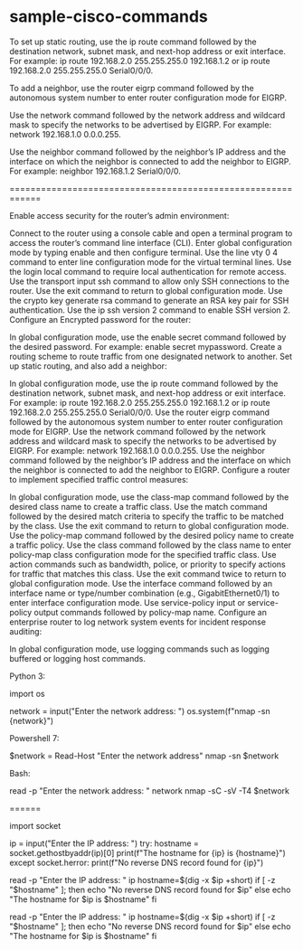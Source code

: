 # sample-cisco-commands
To set up static routing, use the ip route command followed by the destination network, subnet mask, and next-hop address or exit interface. For example: ip route 192.168.2.0 255.255.255.0 192.168.1.2 or ip route 192.168.2.0 255.255.255.0 Serial0/0/0.

To add a neighbor, use the router eigrp command followed by the autonomous system number to enter router configuration mode for EIGRP.

Use the network command followed by the network address and wildcard mask to specify the networks to be advertised by EIGRP. For example: network 192.168.1.0 0.0.0.255.

Use the neighbor command followed by the neighbor’s IP address and the interface on which the neighbor is connected to add the neighbor to EIGRP. For example: neighbor 192.168.1.2 Serial0/0/0.

============================================================

Enable access security for the router’s admin environment:

Connect to the router using a console cable and open a terminal program to access the router’s command line interface (CLI).
Enter global configuration mode by typing enable and then configure terminal.
Use the line vty 0 4 command to enter line configuration mode for the virtual terminal lines.
Use the login local command to require local authentication for remote access.
Use the transport input ssh command to allow only SSH connections to the router.
Use the exit command to return to global configuration mode.
Use the crypto key generate rsa command to generate an RSA key pair for SSH authentication.
Use the ip ssh version 2 command to enable SSH version 2.
Configure an Encrypted password for the router:

In global configuration mode, use the enable secret command followed by the desired password. For example: enable secret mypassword.
Create a routing scheme to route traffic from one designated network to another. Set up static routing, and also add a neighbor:

In global configuration mode, use the ip route command followed by the destination network, subnet mask, and next-hop address or exit interface. For example: ip route 192.168.2.0 255.255.255.0 192.168.1.2 or ip route 192.168.2.0 255.255.255.0 Serial0/0/0.
Use the router eigrp command followed by the autonomous system number to enter router configuration mode for EIGRP.
Use the network command followed by the network address and wildcard mask to specify the networks to be advertised by EIGRP. For example: network 192.168.1.0 0.0.0.255.
Use the neighbor command followed by the neighbor’s IP address and the interface on which the neighbor is connected to add the neighbor to EIGRP.
Configure a router to implement specified traffic control measures:

In global configuration mode, use the class-map command followed by the desired class name to create a traffic class.
Use the match command followed by the desired match criteria to specify the traffic to be matched by the class.
Use the exit command to return to global configuration mode.
Use the policy-map command followed by the desired policy name to create a traffic policy.
Use the class command followed by the class name to enter policy-map class configuration mode for the specified traffic class.
Use action commands such as bandwidth, police, or priority to specify actions for traffic that matches this class.
Use the exit command twice to return to global configuration mode.
Use the interface command followed by an interface name or type/number combination (e.g., GigabitEthernet0/1) to enter interface configuration mode.
Use service-policy input or service-policy output commands followed by policy-map name.
Configure an enterprise router to log network system events for incident response auditing:

In global configuration mode, use logging commands such as logging buffered or logging host commands.



























































































































































































































































































Python 3:

import os

network = input("Enter the network address: ")
os.system(f"nmap -sn {network}")


Powershell 7:

$network = Read-Host "Enter the network address"
nmap -sn $network


Bash:

read -p "Enter the network address: " network
nmap -sC -sV -T4 $network



======

import socket

ip = input("Enter the IP address: ")
try:
    hostname = socket.gethostbyaddr(ip)[0]
    print(f"The hostname for {ip} is {hostname}")
except socket.herror:
    print(f"No reverse DNS record found for {ip}")



read -p "Enter the IP address: " ip
hostname=$(dig -x $ip +short)
if [ -z "$hostname" ]; then
    echo "No reverse DNS record found for $ip"
else
    echo "The hostname for $ip is $hostname"
fi



read -p "Enter the IP address: " ip
hostname=$(dig -x $ip +short)
if [ -z "$hostname" ]; then
    echo "No reverse DNS record found for $ip"
else
    echo "The hostname for $ip is $hostname"
fi



